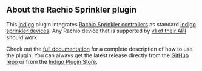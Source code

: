 ## About the Rachio Sprinkler plugin

This [Indigo](http://www.indigodomo.com/) plugin integrates [Rachio Sprinkler controllers](http://rachio.com) as standard [Indigo sprinkler devices](http://www.indigodomo.com/docs/overview#sprinkler_controls). Any Rachio device that is supported by [v1 of their API](https://rachio.readme.io/v1.0/docs) should work.

Check out the [full documentation](https://github.com/IndigoDomotics/rachio-indigo/wiki) for a complete description of how to use the plugin. You can always get the latest release directly from the [GitHub repo](https://github.com/IndigoDomotics/rachio-indigo/releases) or from the [Indigo Plugin Store](http://www.indigodomo.com/pluginstore/).